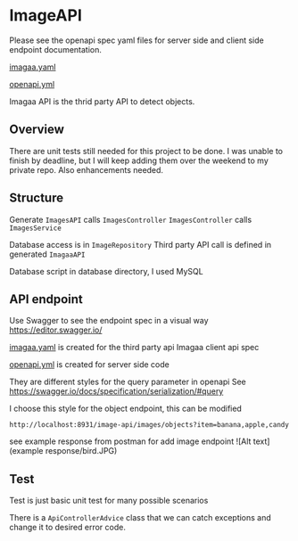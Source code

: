 
# ImageAPI

Please see the openapi spec yaml files for server side and client side endpoint documentation.

[imagaa.yaml](src%2Fapispec%2Fimagaa.yaml)

[openapi.yml](src%2Fapispec%2Fopenapi.yml)

Imagaa API is the thrid party API to detect objects.

## Overview

There are unit tests still needed for this project to be done. I was unable to finish by deadline, but I will keep adding them over the weekend to my private repo.
Also enhancements needed. 


## Structure

Generate `ImagesAPI` calls `ImagesController`
`ImagesController` calls `ImagesService`

Database access is in `ImageRepository`
Third party API call is defined in generated `ImagaaAPI`

Database script in database directory, I used MySQL


## API endpoint

Use Swagger to see the endpoint spec in a visual way
https://editor.swagger.io/

[imagaa.yaml](src%2Fapispec%2Fimagaa.yaml) is created for the third party api Imagaa client api spec 

[openapi.yml](src%2Fapispec%2Fopenapi.yml) is created for server side code

They are different styles for the query parameter in openapi
See https://swagger.io/docs/specification/serialization/#query

I choose this style for the object endpoint, this can be modified

```
http://localhost:8931/image-api/images/objects?item=banana,apple,candy
```

see example response from postman for add image endpoint
![Alt text](example response/bird.JPG)

## Test

Test is just basic unit test for many possible scenarios

There is a `ApiControllerAdvice` class that we can catch exceptions and change it to desired error code.
